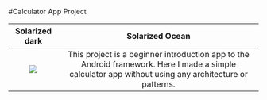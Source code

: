 #Calculator App Project

Solarized dark             |  Solarized Ocean
:-------------------------:|:-------------------------:
![](https://drive.google.com/file/d/1_5HDBougWTIOmNSZo_DJ5dqZFcr7I5Xf/view?usp=sharing)  |  This project is a beginner introduction app to the Android framework. Here I made a simple calculator app without using any architecture or patterns.


